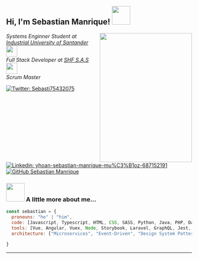 <h2> Hi, I'm Sebastian Manrique! <img src="https://media.giphy.com/media/mGcNjsfWAjY5AEZNw6/giphy.gif" width="50"></h2>
<img align='right' src="https://media.giphy.com/media/3oKIPnAiaMCws8nOsE/giphy.gif" width="250" height="350">
<p><em>Systems Enginner Student at <a href="https://www.uis.edu.co">Industrial University of Santander</a><img src="https://media.giphy.com/media/fYSnHlufseco8Fh93Z/giphy.gif" width="30">
  </br>
  Full Stack Developer at <a href="https://shf.com.co">SHF S.A.S</a>
<img src="https://media.giphy.com/media/WUlplcMpOCEmTGBtBW/giphy.gif" width="30"> 
   </br>
  Scrum Master
</em>
</p>

[![Twitter: Sebasti75432075](https://img.shields.io/twitter/follow/Sebasti75432075?style=social)](https://twitter.com/Sebasti75432075)
[![Linkedin: yhoan-sebastian-manrique-mu%C3%B1oz-687152191](https://img.shields.io/badge/-sebastianmanrique-blue?style=flat-square&logo=Linkedin&logoColor=white&link=https://www.linkedin.com/in/yhoan-sebastian-manrique-mu%C3%B1oz-687152191/)](https://www.linkedin.com/in/yhoan-sebastian-manrique-mu%C3%B1oz-687152191/)
[![GitHub Sebastian Manrique](https://img.shields.io/github/followers/inmortalregis?label=follow&style=social)](https://github.com/InmortalRegis)


### <img src="https://media.giphy.com/media/VgCDAzcKvsR6OM0uWg/giphy.gif" width="50"> A little more about me...  

```javascript
const sebastian = {
  pronouns: "he" | "him",
  code: [Javascript, Typescript, HTML, CSS, SASS, Python, Java, PHP, Dart],
  tools: [Vue, Angular, Vuex, Node, Storybook, Laravel, GraphQL, Jest, Docker, Nuxt, Ionic, Greensock, AWS Services, Flutter],
  architecture: ["Microservices", "Event-Driven", "Design System Pattern", "Backend For FrontEnd", "Bloc", "Scope Model"],
  
}
```
---
